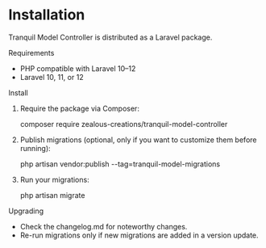 # Installation

Tranquil Model Controller is distributed as a Laravel package.

Requirements
- PHP compatible with Laravel 10–12
- Laravel 10, 11, or 12

Install
1. Require the package via Composer:
   
   composer require zealous-creations/tranquil-model-controller

2. Publish migrations (optional, only if you want to customize them before running):
   
   php artisan vendor:publish --tag=tranquil-model-migrations

3. Run your migrations:
   
   php artisan migrate

Upgrading
- Check the changelog.md for noteworthy changes.
- Re-run migrations only if new migrations are added in a version update.
